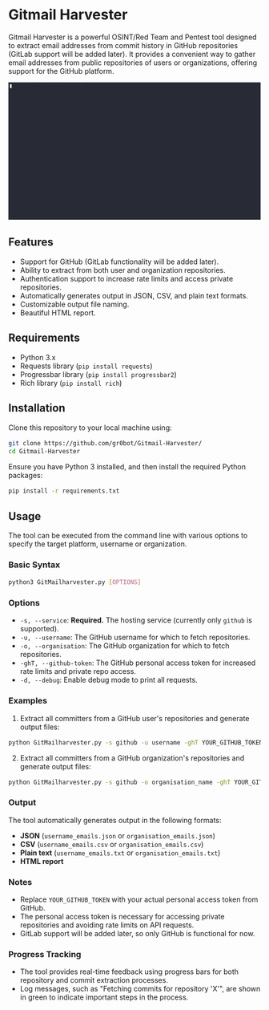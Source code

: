 # Gitmail Harvester

Gitmail Harvester is a powerful OSINT/Red Team and Pentest tool designed to extract email addresses from commit history in GitHub repositories (GitLab support will be added later). It provides a convenient way to gather email addresses from public  repositories of users or organizations, offering support for the GitHub platform.


![demo](img/demo.gif)



## Features

- Support for GitHub (GitLab functionality will be added later).
- Ability to extract from both user and organization repositories.
- Authentication support to increase rate limits and access private repositories.
- Automatically generates output in JSON, CSV, and plain text formats.
- Customizable output file naming.
- Beautiful HTML report.


## Requirements

- Python 3.x
- Requests library (`pip install requests`)
- Progressbar library (`pip install progressbar2`)
- Rich library (`pip install rich`)

## Installation

Clone this repository to your local machine using:

```bash
git clone https://github.com/gr0bot/Gitmail-Harvester/
cd Gitmail-Harvester
```

Ensure you have Python 3 installed, and then install the required Python packages:

```bash
pip install -r requirements.txt
```

## Usage

The tool can be executed from the command line with various options to specify the target platform, username or organization.

### Basic Syntax

```bash
python3 GitMailharvester.py [OPTIONS]
```

### Options

- `-s, --service`: **Required.** The hosting service (currently only `github` is supported).
- `-u, --username`: The GitHub username for which to fetch repositories.
- `-o, --organisation`: The GitHub organization for which to fetch repositories.
- `-ghT, --github-token`: The GitHub personal access token for increased rate limits and private repo access.
- `-d, --debug`: Enable debug mode to print all requests.

### Examples

1. Extract all committers from a GitHub user's repositories and generate output files:

```bash
python GitMailharvester.py -s github -u username -ghT YOUR_GITHUB_TOKEN
```

2. Extract all committers from a GitHub organization's repositories and generate output files:

```bash
python GitMailharvester.py -s github -o organisation_name -ghT YOUR_GITHUB_TOKEN
```

### Output

The tool automatically generates output in the following formats:

- **JSON** (`username_emails.json` or `organisation_emails.json`)
- **CSV** (`username_emails.csv` or `organisation_emails.csv`)
- **Plain text** (`username_emails.txt` or `organisation_emails.txt`)
- **HTML report** 

### Notes

- Replace `YOUR_GITHUB_TOKEN` with your actual personal access token from GitHub.
- The personal access token is necessary for accessing private repositories and avoiding rate limits on API requests.
- GitLab support will be added later, so only GitHub is functional for now.

### Progress Tracking

- The tool provides real-time feedback using progress bars for both repository and commit extraction processes.
- Log messages, such as "Fetching commits for repository 'X'", are shown in green to indicate important steps in the process.

